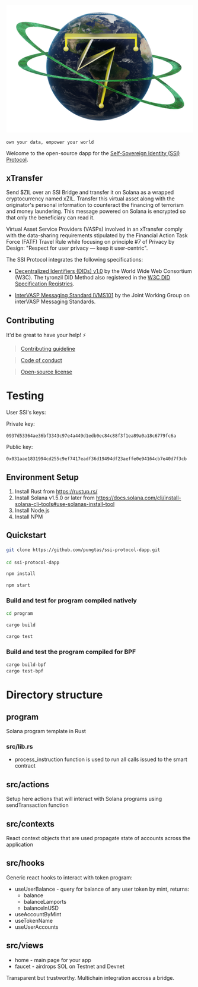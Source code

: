 ![tyron](./src/assets/images/tyron.png)

```own your data, empower your world```

Welcome to the open-source dapp for the [Self-Sovereign Identity (SSI) Protocol](https://www.ssiprotocol.com).

## xTransfer

Send $ZIL over an SSI Bridge and transfer it on Solana as a wrapped cryptocurrency named xZIL. Transfer this virtual asset along with the originator's personal information to counteract the financing of terrorism and money laundering. This message powered on Solana is encrypted so that only the beneficiary can read it.

Virtual Asset Service Providers (VASPs) involved in an xTransfer comply with the data-sharing requirements stipulated by the Financial Action Task Force (FATF) Travel Rule while focusing on principle #7 of Privacy by Design: "Respect for user privacy — keep it user-centric".

The SSI Protocol integrates the following specifications:

- [Decentralized Identifiers (DIDs) v1.0](https://w3c.github.io/did-core/) by the World Wide Web Consortium (W3C). The tyronzil DID Method also registered in the [W3C DID Specification Registries](https://w3c.github.io/did-spec-registries/).

- [InterVASP Messaging Standard IVMS101](https://intervasp.org/wp-content/uploads/2020/05/IVMS101-interVASP-data-model-standard-issue-1-FINAL.pdf) by the Joint Working Group on interVASP Messaging Standards.



## Contributing

It'd be great to have your help! :zap:

> [Contributing guideline](./CONTRIBUTING.md)

> [Code of conduct](./CODE_OF_CONDUCT.md)

> [Open-source license](./LICENSE)

# Testing

User SSI's keys:

Private key:

```0937d53364ae36bf3343c97e4a449d1edb0ec84c88f3f1ea89a0a18c6779fc6a```

Public key:

```0x031aae1831994cd255c9ef7417eadf36d19494df23aeffe0e94164cb7e40d7f3cb```

## Environment Setup
1. Install Rust from https://rustup.rs/
2. Install Solana v1.5.0 or later from https://docs.solana.com/cli/install-solana-cli-tools#use-solanas-install-tool
3. Install Node.js
4. Install NPM

## Quickstart

```bash
git clone https://github.com/pungtas/ssi-protocol-dapp.git

cd ssi-protocol-dapp
```

```bash
npm install
```

```bash
npm start
```

### Build and test for program compiled natively

```bash
cd program
```
```bash
cargo build
```

```bash
cargo test
```

### Build and test the program compiled for BPF

```bash
cargo build-bpf
cargo test-bpf
```

# Directory structure

## program

Solana program template in Rust

### src/lib.rs
* process_instruction function is used to run all calls issued to the smart contract

## src/actions

Setup here actions that will interact with Solana programs using sendTransaction function

## src/contexts

React context objects that are used propagate state of accounts across the application

## src/hooks

Generic react hooks to interact with token program:
* useUserBalance - query for balance of any user token by mint, returns:
    - balance
    - balanceLamports
    - balanceInUSD
* useAccountByMint
* useTokenName
* useUserAccounts

## src/views

* home - main page for your app
* faucet - airdrops SOL on Testnet and Devnet

Transparent but trustworthy.
Multichain integration accross a bridge.